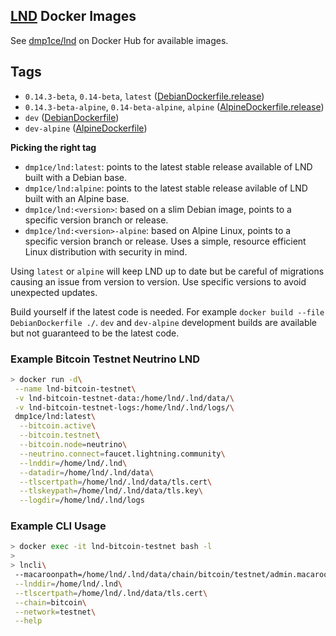 ## [LND](https://github.com/LightningNetwork/lnd) Docker Images

See [dmp1ce/lnd](https://hub.docker.com/r/dmp1ce/lnd/tags/) on Docker Hub for available images.

## Tags

- `0.14.3-beta`, `0.14-beta`, `latest` ([DebianDockerfile.release](https://github.com/dmp1ce/lnd-docker/blob/v0.14.3-beta/DebianDockerfile.release))
- `0.14.3-beta-alpine`, `0.14-beta-alpine`, `alpine` ([AlpineDockerfile.release](https://github.com/dmp1ce/lnd-docker/blob/v0.14.3-beta/AlpineDockerfile.release))
- `dev` ([DebianDockerfile](https://github.com/dmp1ce/lnd-docker/blob/master/DebianDockerfile))
- `dev-alpine` ([AlpineDockerfile](https://github.com/dmp1ce/lnd-docker/blob/master/AlpineDockerfile))

**Picking the right tag**

- `dmp1ce/lnd:latest`: points to the latest stable release available of LND built with a Debian base.
- `dmp1ce/lnd:alpine`: points to the latest stable release avilable of LND built with an Alpine base.
- `dmp1ce/lnd:<version>`: based on a slim Debian image, points to a specific version branch or release.
- `dmp1ce/lnd:<version>-alpine`: based on Alpine Linux, points to a specific version branch or release. Uses a simple, resource efficient Linux distribution with security in mind.

Using `latest` or `alpine` will keep LND up to date but be careful of migrations causing an issue from version to version. Use specific versions to avoid unexpected updates.

Build yourself if the latest code is needed. For example `docker build --file DebianDockerfile ./`. `dev` and `dev-alpine` development builds are available but not guaranteed to be the latest code.

### Example Bitcoin Testnet Neutrino LND

```sh
> docker run -d\
 --name lnd-bitcoin-testnet\
 -v lnd-bitcoin-testnet-data:/home/lnd/.lnd/data/\
 -v lnd-bitcoin-testnet-logs:/home/lnd/.lnd/logs/\
 dmp1ce/lnd:latest\
  --bitcoin.active\
  --bitcoin.testnet\
  --bitcoin.node=neutrino\
  --neutrino.connect=faucet.lightning.community\
  --lnddir=/home/lnd/.lnd\
  --datadir=/home/lnd/.lnd/data\
  --tlscertpath=/home/lnd/.lnd/data/tls.cert\
  --tlskeypath=/home/lnd/.lnd/data/tls.key\
  --logdir=/home/lnd/.lnd/logs
```

### Example CLI Usage

```sh
> docker exec -it lnd-bitcoin-testnet bash -l
>
> lncli\
 --macaroonpath=/home/lnd/.lnd/data/chain/bitcoin/testnet/admin.macaroon\
 --lnddir=/home/lnd/.lnd\
 --tlscertpath=/home/lnd/.lnd/data/tls.cert\
 --chain=bitcoin\
 --network=testnet\
 --help
```
